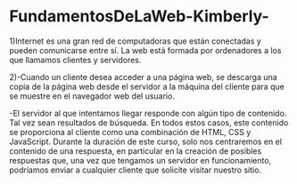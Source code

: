 # FundamentosDeLaWeb-Kimberly-

 1)Internet es una gran red de computadoras que están conectadas y pueden comunicarse entre sí. La web está formada por ordenadores a los que llamamos clientes y servidores.

 2)-Cuando un cliente desea acceder a una página web, se descarga una copia de la página web desde el servidor a la máquina del cliente para que se muestre en el navegador web del usuario.

-El servidor al que intentamos llegar responde con algún tipo de contenido. Tal vez sean resultados de búsqueda. En todos estos casos, este contenido se proporciona al cliente como una combinación de HTML, CSS y JavaScript.
Durante la duración de este curso, solo nos centraremos en el contenido de una respuesta, en particular en la creación de posibles respuestas que, una vez que tengamos un servidor en funcionamiento, podríamos enviar a cualquier cliente que solicite visitar nuestro sitio.
